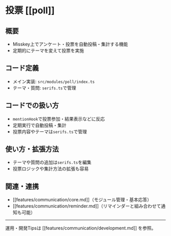# 投票 [[poll]]

## 概要
- Misskey上でアンケート・投票を自動投稿・集計する機能
- 定期的にテーマを変えて投票を実施

## コード定義
- メイン実装: `src/modules/poll/index.ts`
- テーマ・質問: `serifs.ts`で管理

## コードでの扱い方
- `mentionHook`で投票参加・結果表示などに反応
- 定期実行で自動投稿・集計
- 投票内容やテーマは`serifs.ts`で管理

## 使い方・拡張方法
- テーマや質問の追加は`serifs.ts`を編集
- 投票ロジックや集計方法の拡張も容易

## 関連・連携
- [[features/communication/core.md]]（モジュール管理・基本応答）
- [[features/communication/reminder.md]]（リマインダーと組み合わせて通知も可能）

---

運用・開発Tipsは [[features/communication/development.md]] を参照。 